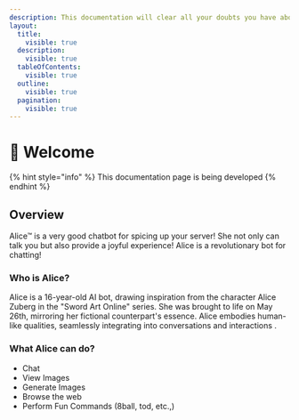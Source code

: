 ```yaml
---
description: This documentation will clear all your doubts you have about Alice!
layout:
  title:
    visible: true
  description:
    visible: true
  tableOfContents:
    visible: true
  outline:
    visible: true
  pagination:
    visible: true
---
```


# 👋 Welcome

{% hint style="info" %}
This documentation page is being developed
{% endhint %}

## Overview

Alice™ is a very good chatbot for spicing up your server! She not only can talk you but also provide a joyful experience! Alice is a revolutionary bot for chatting!

### Who is Alice?

Alice is a 16-year-old AI bot, drawing inspiration from the character Alice Zuberg in the "Sword Art Online" series. She was brought to life on May 26th, mirroring her fictional counterpart's essence. Alice embodies human-like qualities, seamlessly integrating into conversations and interactions .

### What Alice can do?

* Chat
* View Images
* Generate Images
* Browse the web
* Perform Fun Commands (8ball, tod, etc.,)
